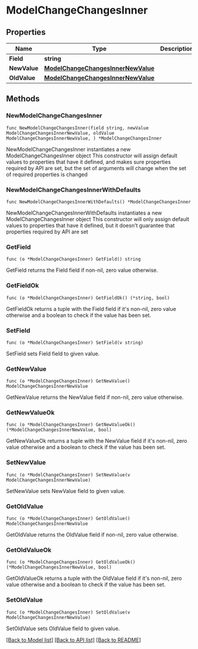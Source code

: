 # ModelChangeChangesInner

## Properties

Name | Type | Description | Notes
------------ | ------------- | ------------- | -------------
**Field** | **string** |  | 
**NewValue** | [**ModelChangeChangesInnerNewValue**](ModelChangeChangesInnerNewValue.md) |  | 
**OldValue** | [**ModelChangeChangesInnerNewValue**](ModelChangeChangesInnerNewValue.md) |  | 

## Methods

### NewModelChangeChangesInner

`func NewModelChangeChangesInner(field string, newValue ModelChangeChangesInnerNewValue, oldValue ModelChangeChangesInnerNewValue, ) *ModelChangeChangesInner`

NewModelChangeChangesInner instantiates a new ModelChangeChangesInner object
This constructor will assign default values to properties that have it defined,
and makes sure properties required by API are set, but the set of arguments
will change when the set of required properties is changed

### NewModelChangeChangesInnerWithDefaults

`func NewModelChangeChangesInnerWithDefaults() *ModelChangeChangesInner`

NewModelChangeChangesInnerWithDefaults instantiates a new ModelChangeChangesInner object
This constructor will only assign default values to properties that have it defined,
but it doesn't guarantee that properties required by API are set

### GetField

`func (o *ModelChangeChangesInner) GetField() string`

GetField returns the Field field if non-nil, zero value otherwise.

### GetFieldOk

`func (o *ModelChangeChangesInner) GetFieldOk() (*string, bool)`

GetFieldOk returns a tuple with the Field field if it's non-nil, zero value otherwise
and a boolean to check if the value has been set.

### SetField

`func (o *ModelChangeChangesInner) SetField(v string)`

SetField sets Field field to given value.


### GetNewValue

`func (o *ModelChangeChangesInner) GetNewValue() ModelChangeChangesInnerNewValue`

GetNewValue returns the NewValue field if non-nil, zero value otherwise.

### GetNewValueOk

`func (o *ModelChangeChangesInner) GetNewValueOk() (*ModelChangeChangesInnerNewValue, bool)`

GetNewValueOk returns a tuple with the NewValue field if it's non-nil, zero value otherwise
and a boolean to check if the value has been set.

### SetNewValue

`func (o *ModelChangeChangesInner) SetNewValue(v ModelChangeChangesInnerNewValue)`

SetNewValue sets NewValue field to given value.


### GetOldValue

`func (o *ModelChangeChangesInner) GetOldValue() ModelChangeChangesInnerNewValue`

GetOldValue returns the OldValue field if non-nil, zero value otherwise.

### GetOldValueOk

`func (o *ModelChangeChangesInner) GetOldValueOk() (*ModelChangeChangesInnerNewValue, bool)`

GetOldValueOk returns a tuple with the OldValue field if it's non-nil, zero value otherwise
and a boolean to check if the value has been set.

### SetOldValue

`func (o *ModelChangeChangesInner) SetOldValue(v ModelChangeChangesInnerNewValue)`

SetOldValue sets OldValue field to given value.



[[Back to Model list]](../README.md#documentation-for-models) [[Back to API list]](../README.md#documentation-for-api-endpoints) [[Back to README]](../README.md)


